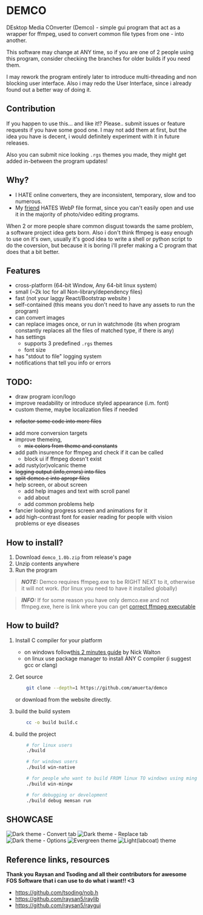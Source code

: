# DEMCO

DEsktop Media COnverter (Demco) - simple gui program that act as a wrapper for ffmpeg, used to convert
common file types from one - into another.

This software may change at ANY time, so if you are one of 2 people using this program, consider checking
the branches for older builds if you need them.

I may rework the program entirely later to introduce multi-threading and non blocking user interface.
Also i may redo the User Interface, since i already found out a better way of doing it.

## Contribution
If you happen to use this... and like it!? Please.. submit issues or feature requests if you have some good one.
I may not add them at first, but the idea you have is decent, i would definitely experiment with it in future releases.

Also you can submit nice looking `.rgs` themes you made, they might get added in-between the program updates!

## Why?

- I HATE online converters, they are inconsistent, temporary, slow and too numerous.
- My [friend](https://www.youtube.com/@axii9876) HATES WebP file format, since you can't easily open and
use it in the majority of photo/video editing programs.

When 2 or more people share common disgust towards the same problem, a software project idea gets born. 
Also i don't think ffmpeg is easy enough to use on it's own, usually it's good idea to write a shell or python
script to do the coversion, but because it is boring i'll prefer making a C program that does that a bit
better.

## Features

- cross-platform (64-bit Window, Any 64-bit linux system)
- small (~2k loc for all Non-library/dependency files)
- fast (not your laggy React/Bootstrap website )
- self-contained (this means you don't need to have any assets to run the program)
- can convert images
- can replace images once, or run in watchmode (its when program constantly replaces all the files of matched type, if there is any)
- has settings 
    + supports 3 predefined `.rgs` themes
    + font size
- has "stdout to file" logging system 
- notifications that tell you info or errors

## TODO:
- draw program icon/logo
- improve readability or introduce styled appearance (i.m. font)
- custom theme, maybe localization files if needed 
+ ~~refactor some code into more files~~
- add more conversion targets
- improve themeing, 
    + ~~mix colors from theme and constants~~
- add path insurence for ffmpeg and check if it can be called
    + block ui if ffmpeg doesn't exist
- add rusty(or)volcanic theme
- ~~logging output (info,errors) into files~~
- ~~split demco.c into apropr files~~
- help screen, or about screen
    + add help images and text with scroll panel
    + add about 
    + add common problems help
- fancier looking progress screen and animations for it
- add high-contrast font for easier reading for people with vision problems or eye diseases

## How to install?


1. Download `demco_1.0b.zip` from release's page
2. Unzip contents anywhere
3. Run the program

> **_NOTE:_**  Demco requires ffmpeg.exe to be RIGHT NEXT to it, otherwise it will not work. (for linux you need to have it installed globally)

> **_INFO:_**  If for some reason you have only demco.exe and not ffmpeg.exe, here is link where you can get [correct ffmpeg executable](https://github.com/BtbN/FFmpeg-Builds/releases/download/latest/ffmpeg-master-latest-win64-gpl.zip)

## How to build?

1. Install C compiler for your platform
    - on windows follow[this 2 minutes guide](https://www.youtube.com/watch?v=k6juv3mIr9o) by Nick Walton
    - on linux use package manager to install ANY C compiler (i suggest gcc or clang)
2. Get source
    ```bash
        git clone --depth=1 https://github.com/amuerta/demco
    ```

    or download from the website directly.

3. build the build system
    ```bash
        cc -o build build.c
    ```

4. build the project
    ```bash
        # for linux users
        ./build 

        # for windows users
        ./build win-native

        # for people who want to build FROM linux TO windows using mingw
        ./build win-mingw

        # for debugging or development
        ./build debug memsan run
    ```

## SHOWCASE

![Dark theme - Convert tab](./showcase/1.png)
![Dark theme - Replace tab](./showcase/2.png)
![Dark theme - Options](./showcase/3.png)
![Evergreen theme](./showcase/4.png)
![Light(labcoat) theme](./showcase/5.png)


## Reference links, resources

**Thank you Raysan and Tsoding and all their contributors for awesome FOS Software that i can use to do what i want!! <3**

 - https://github.com/tsoding/nob.h
 - https://github.com/raysan5/raylib
 - https://github.com/raysan5/raygui

